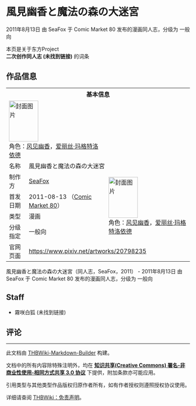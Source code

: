 # 風見幽香と魔法の森の大迷宮

<!-- source html: G:\repos\THBWiki-Markdown-Builder\THBWikiMarkdown\Temp\main\2\2e\ns0%3A%E9%A2%A8%E8%A6%8B%E5%B9%BD%E9%A6%99%E3%81%A8%E9%AD%94%E6%B3%95%E3%81%AE%E6%A3%AE%E3%81%AE%E5%A4%A7%E8%BF%B7%E5%AE%AE.html -->

2011年8月13日 由 SeaFox 于 Comic Market 80 发布的漫画同人志，分级为 一般向

本页是关于东方Project  
 **二次创作同人志 (未找到链接)** 的词条
## 作品信息

<table><tbody><tr><th colspan="3">基本信息</th></tr><tr><td class="cover-artwork-mobile" colspan="2"><a href="./文件-風見幽香と魔法の森の大迷宮封面.jpg.md" class="image" title="封面图片"><img alt="封面图片" src="https://upload.thwiki.cc/thumb/8/8d/%E9%A2%A8%E8%A6%8B%E5%B9%BD%E9%A6%99%E3%81%A8%E9%AD%94%E6%B3%95%E3%81%AE%E6%A3%AE%E3%81%AE%E5%A4%A7%E8%BF%B7%E5%AE%AE%E5%B0%81%E9%9D%A2.jpg/80px-%E9%A2%A8%E8%A6%8B%E5%B9%BD%E9%A6%99%E3%81%A8%E9%AD%94%E6%B3%95%E3%81%AE%E6%A3%AE%E3%81%AE%E5%A4%A7%E8%BF%B7%E5%AE%AE%E5%B0%81%E9%9D%A2.jpg" decoding="async" loading="lazy" width="80" height="112" srcset="https://upload.thwiki.cc/thumb/8/8d/%E9%A2%A8%E8%A6%8B%E5%B9%BD%E9%A6%99%E3%81%A8%E9%AD%94%E6%B3%95%E3%81%AE%E6%A3%AE%E3%81%AE%E5%A4%A7%E8%BF%B7%E5%AE%AE%E5%B0%81%E9%9D%A2.jpg/120px-%E9%A2%A8%E8%A6%8B%E5%B9%BD%E9%A6%99%E3%81%A8%E9%AD%94%E6%B3%95%E3%81%AE%E6%A3%AE%E3%81%AE%E5%A4%A7%E8%BF%B7%E5%AE%AE%E5%B0%81%E9%9D%A2.jpg 1.5x, https://upload.thwiki.cc/thumb/8/8d/%E9%A2%A8%E8%A6%8B%E5%B9%BD%E9%A6%99%E3%81%A8%E9%AD%94%E6%B3%95%E3%81%AE%E6%A3%AE%E3%81%AE%E5%A4%A7%E8%BF%B7%E5%AE%AE%E5%B0%81%E9%9D%A2.jpg/160px-%E9%A2%A8%E8%A6%8B%E5%B9%BD%E9%A6%99%E3%81%A8%E9%AD%94%E6%B3%95%E3%81%AE%E6%A3%AE%E3%81%AE%E5%A4%A7%E8%BF%B7%E5%AE%AE%E5%B0%81%E9%9D%A2.jpg 2x" data-file-width="555" data-file-height="776"></a><div class="cover-char">角色：<a href="./风见幽香.md" title="风见幽香">风见幽香</a>，<a href="./爱丽丝·玛格特洛依德.md" title="爱丽丝·玛格特洛依德">爱丽丝·玛格特洛依德</a></div></td>
</tr><tr><td class="label">名称</td><td colspan="2"> 風見幽香と魔法の森の大迷宮 </td></tr><tr><td class="label">制作方</td><td><a href="./SeaFox.md" title="SeaFox">SeaFox</a></td><td class="cover-artwork" rowspan="4" style="min-width:112px;"><a href="./文件-風見幽香と魔法の森の大迷宮封面.jpg.md" class="image" title="封面图片"><img alt="封面图片" src="https://upload.thwiki.cc/thumb/8/8d/%E9%A2%A8%E8%A6%8B%E5%B9%BD%E9%A6%99%E3%81%A8%E9%AD%94%E6%B3%95%E3%81%AE%E6%A3%AE%E3%81%AE%E5%A4%A7%E8%BF%B7%E5%AE%AE%E5%B0%81%E9%9D%A2.jpg/80px-%E9%A2%A8%E8%A6%8B%E5%B9%BD%E9%A6%99%E3%81%A8%E9%AD%94%E6%B3%95%E3%81%AE%E6%A3%AE%E3%81%AE%E5%A4%A7%E8%BF%B7%E5%AE%AE%E5%B0%81%E9%9D%A2.jpg" decoding="async" loading="lazy" width="80" height="112" srcset="https://upload.thwiki.cc/thumb/8/8d/%E9%A2%A8%E8%A6%8B%E5%B9%BD%E9%A6%99%E3%81%A8%E9%AD%94%E6%B3%95%E3%81%AE%E6%A3%AE%E3%81%AE%E5%A4%A7%E8%BF%B7%E5%AE%AE%E5%B0%81%E9%9D%A2.jpg/120px-%E9%A2%A8%E8%A6%8B%E5%B9%BD%E9%A6%99%E3%81%A8%E9%AD%94%E6%B3%95%E3%81%AE%E6%A3%AE%E3%81%AE%E5%A4%A7%E8%BF%B7%E5%AE%AE%E5%B0%81%E9%9D%A2.jpg 1.5x, https://upload.thwiki.cc/thumb/8/8d/%E9%A2%A8%E8%A6%8B%E5%B9%BD%E9%A6%99%E3%81%A8%E9%AD%94%E6%B3%95%E3%81%AE%E6%A3%AE%E3%81%AE%E5%A4%A7%E8%BF%B7%E5%AE%AE%E5%B0%81%E9%9D%A2.jpg/160px-%E9%A2%A8%E8%A6%8B%E5%B9%BD%E9%A6%99%E3%81%A8%E9%AD%94%E6%B3%95%E3%81%AE%E6%A3%AE%E3%81%AE%E5%A4%A7%E8%BF%B7%E5%AE%AE%E5%B0%81%E9%9D%A2.jpg 2x" data-file-width="555" data-file-height="776"></a><div class="cover-char">角色：<a href="./风见幽香.md" title="风见幽香">风见幽香</a>，<a href="./爱丽丝·玛格特洛依德.md" title="爱丽丝·玛格特洛依德">爱丽丝·玛格特洛依德</a></div></td>
</tr><tr><td class="label">首发日期</td><td>2011-08-13&#160;（<a href="/展会作品列表?e=Comic+Market%2380">Comic Market 80</a>）</td></tr><tr><td class="label">类型</td><td>漫画</td></tr><tr><td class="label">分级指定</td><td>一般向</td></tr>
<tr><td class="label">官网页面</td><td colspan="2"><a rel="nofollow" class="external free" href="https://www.pixiv.net/artworks/20798235">https://www.pixiv.net/artworks/20798235</a></td></tr></tbody></table>

風見幽香と魔法の森の大迷宮（同人志，SeaFox，2011） - 2011年8月13日 由 SeaFox 于 Comic Market 80 发布的漫画同人志，分级为 一般向
## Staff
- 霧咲白狐 (未找到链接)

## 评论




---

此文档由 [THBWiki-Markdown-Builder](https://github.com/Delsin-Yu/THBWiki-Markdown-Builder) 构建。

文档中的所有内容除特殊注明外，均在 [**知识共享(Creative Commons) 署名-非商业性使用-相同方式共享 3.0 协议**](https://creativecommons.org/licenses/by-sa/3.0/deed.zh-hans) 下提供，附加条款亦可能应用。

引用类型与其他类型作品版权归原作者所有，如有作者授权则遵照授权协议使用。

详细请查阅 [THBWiki：免责声明](https://thbwiki.cc/THBWiki:%E5%85%8D%E8%B4%A3%E5%A3%B0%E6%98%8E)。

